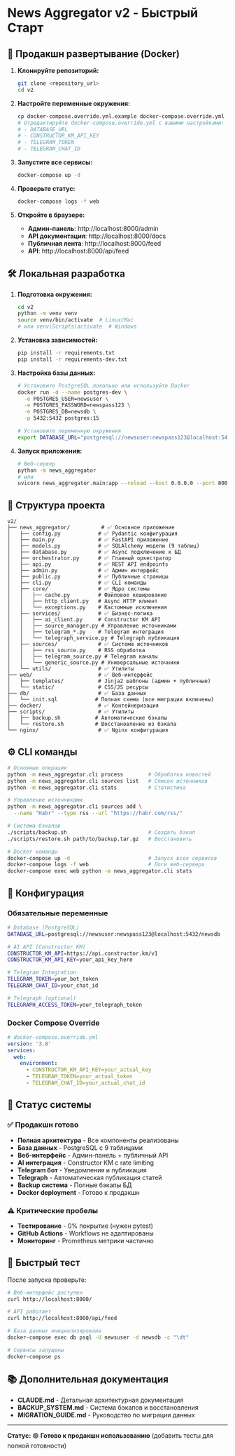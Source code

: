 # News Aggregator v2 - Быстрый Старт

## 🚀 Продакшн развертывание (Docker)

1. **Клонируйте репозиторий:**
   ```bash
   git clone <repository_url>
   cd v2
   ```

2. **Настройте переменные окружения:**
   ```bash
   cp docker-compose.override.yml.example docker-compose.override.yml
   # Отредактируйте docker-compose.override.yml с вашими настройками:
   # - DATABASE_URL
   # - CONSTRUCTOR_KM_API_KEY
   # - TELEGRAM_TOKEN
   # - TELEGRAM_CHAT_ID
   ```

3. **Запустите все сервисы:**
   ```bash
   docker-compose up -d
   ```

4. **Проверьте статус:**
   ```bash
   docker-compose logs -f web
   ```

5. **Откройте в браузере:**
   - **Админ-панель**: http://localhost:8000/admin
   - **API документация**: http://localhost:8000/docs
   - **Публичная лента**: http://localhost:8000/feed
   - **API**: http://localhost:8000/api/feed

## 🛠️ Локальная разработка

1. **Подготовка окружения:**
   ```bash
   cd v2
   python -m venv venv
   source venv/bin/activate  # Linux/Mac
   # или venv\Scripts\activate  # Windows
   ```

2. **Установка зависимостей:**
   ```bash
   pip install -r requirements.txt
   pip install -r requirements-dev.txt
   ```

3. **Настройка базы данных:**
   ```bash
   # Установите PostgreSQL локально или используйте Docker
   docker run -d --name postgres-dev \
     -e POSTGRES_USER=newsuser \
     -e POSTGRES_PASSWORD=newspass123 \
     -e POSTGRES_DB=newsdb \
     -p 5432:5432 postgres:15
   
   # Установите переменную окружения
   export DATABASE_URL="postgresql://newsuser:newspass123@localhost:5432/newsdb"
   ```

4. **Запуск приложения:**
   ```bash
   # Веб-сервер
   python -m news_aggregator
   # или
   uvicorn news_aggregator.main:app --reload --host 0.0.0.0 --port 8000
   ```

## 📁 Структура проекта

```
v2/
├── news_aggregator/          # ✅ Основное приложение
│   ├── config.py            # ✅ Pydantic конфигурация
│   ├── main.py              # ✅ FastAPI приложение
│   ├── models.py            # ✅ SQLAlchemy модели (9 таблиц)
│   ├── database.py          # ✅ Async подключение к БД
│   ├── orchestrator.py      # ✅ Главный оркестратор
│   ├── api.py               # ✅ REST API endpoints
│   ├── admin.py             # ✅ Админ интерфейс
│   ├── public.py            # ✅ Публичные страницы
│   ├── cli.py               # ✅ CLI команды
│   ├── core/                # ✅ Ядро системы
│   │   ├── cache.py         # Файловое кеширование
│   │   ├── http_client.py   # Async HTTP клиент
│   │   └── exceptions.py    # Кастомные исключения
│   ├── services/            # ✅ Бизнес-логика
│   │   ├── ai_client.py     # Constructor KM API
│   │   ├── source_manager.py # Управление источниками
│   │   ├── telegram_*.py    # Telegram интеграция
│   │   └── telegraph_service.py # Telegraph публикация
│   ├── sources/             # ✅ Система источников
│   │   ├── rss_source.py    # RSS обработка
│   │   ├── telegram_source.py # Telegram каналы
│   │   └── generic_source.py # Универсальные источники
│   └── utils/               # ✅ Утилиты
├── web/                     # ✅ Веб-интерфейс
│   ├── templates/           # Jinja2 шаблоны (админ + публичные)
│   └── static/              # CSS/JS ресурсы
├── db/                      # ✅ База данных
│   └── init.sql            # Полная схема (все миграции включены)
├── docker/                  # ✅ Контейнеризация
├── scripts/                 # ✅ Утилиты
│   ├── backup.sh           # Автоматические бэкапы
│   └── restore.sh          # Восстановление из бэкапа
└── nginx/                   # ✅ Nginx конфигурация
```

## ⚙️ CLI команды

```bash
# Основные операции
python -m news_aggregator.cli process        # Обработка новостей
python -m news_aggregator.cli sources list   # Список источников
python -m news_aggregator.cli stats          # Статистика

# Управление источниками
python -m news_aggregator.cli sources add \
  --name "Habr" --type rss --url "https://habr.com/rss/"

# Система бэкапов
./scripts/backup.sh                          # Создать бэкап
./scripts/restore.sh path/to/backup.tar.gz   # Восстановить

# Docker команды
docker-compose up -d                         # Запуск всех сервисов
docker-compose logs -f web                   # Логи веб-сервера
docker-compose exec web python -m news_aggregator.cli stats
```

## 🔧 Конфигурация

### Обязательные переменные
```bash
# Database (PostgreSQL)
DATABASE_URL=postgresql://newsuser:newspass123@localhost:5432/newsdb

# AI API (Constructor KM)
CONSTRUCTOR_KM_API=https://api.constructor.km/v1
CONSTRUCTOR_KM_API_KEY=your_api_key_here

# Telegram Integration
TELEGRAM_TOKEN=your_bot_token
TELEGRAM_CHAT_ID=your_chat_id

# Telegraph (optional)
TELEGRAPH_ACCESS_TOKEN=your_telegraph_token
```

### Docker Compose Override
```yaml
# docker-compose.override.yml
version: '3.8'
services:
  web:
    environment:
      - CONSTRUCTOR_KM_API_KEY=your_actual_key
      - TELEGRAM_TOKEN=your_actual_token
      - TELEGRAM_CHAT_ID=your_actual_chat_id
```

## 🎯 Статус системы

### ✅ Продакшн готово
- **Полная архитектура** - Все компоненты реализованы
- **База данных** - PostgreSQL с 9 таблицами
- **Веб-интерфейс** - Админ-панель + публичный API
- **AI интеграция** - Constructor KM с rate limiting
- **Telegram бот** - Уведомления и публикация
- **Telegraph** - Автоматическая публикация статей
- **Backup система** - Полные бэкапы БД
- **Docker deployment** - Готово к продакшн

### ⚠️ Критические пробелы
- **Тестирование** - 0% покрытие (нужен pytest)
- **GitHub Actions** - Workflows не адаптированы
- **Мониторинг** - Prometheus метрики частично

## 🚀 Быстрый тест

После запуска проверьте:
```bash
# Веб-интерфейс доступен
curl http://localhost:8000/

# API работает
curl http://localhost:8000/api/feed

# База данных инициализирована
docker-compose exec db psql -U newsuser -d newsdb -c "\dt"

# Сервисы запущены
docker-compose ps
```

## 📚 Дополнительная документация

- **CLAUDE.md** - Детальная архитектурная документация
- **BACKUP_SYSTEM.md** - Система бэкапов и восстановления
- **MIGRATION_GUIDE.md** - Руководство по миграции данных

---

**Статус:** 🟢 **Готово к продакшн использованию** (добавить тесты для полной готовности)